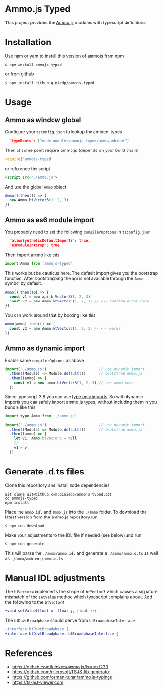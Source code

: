 # Ammo.js Typed

This project provides the [Ammo.js](https://github.com/kripken/ammo.js) modules with typescript definitions.

# Installation

Use npm or yarn to install this version of ammojs from npm

```
$ npm install ammojs-typed
```

or from github

```
$ npm install github:giniedp/ammojs-typed
```

# Usage
## Ammo as window global

Configure your `tsconfig.json` to lookup the ambient types

```json
  "typeRoots": ["node_modules/ammojs-typed/ammo/ambient"]
```

Then at some point require ammo.js (depends on your build chain)

```ts
require('ammojs-typed')
```

or reference the script

```html
<script src="./ammo.js">
```

And use the global `Ammo` object

```ts
Ammo().then(() => {
  new Ammo.btVector3(1, 2, 3)
})
```

## Ammo as es6 module import

You probably need to set the following `compilerOptions` in `tsconfig.json`

```json
  "allowSyntheticDefaultImports": true,
  "esModuleInterop": true
```

Then import ammo like this

```ts
import Ammo from 'ammojs-typed'
```

This works but be cautious here. The default import gives you the bootstrap function.
After bootstrapping the api is not available through the `Ammo` symbol by default.

```ts
Ammo().then(api => {
  const v1 = new api.btVector3(1, 2, 3)
  const v2 = new Ammo.btVector3(1, 2, 3) // <-- runtime error here
})
```

You can work around that by booting like this

```ts
Ammo(Ammo).then(() => {
  const v2 = new Ammo.btVector3(1, 2, 3) // <-- works
})
```

## Ammo as dynamic import

Enable same `compilerOptions` as above

```ts
import('./ammo.js')                        // use dynamic import
  .then((Module) => Module.default())      // bootstrap ammo.js
  .then((ammo) => {
    const v1 = new ammo.btVector3(1, 2, 3) // use ammo here
  })
```

Since typescript 3.8 you can use [type only imports](https://www.typescriptlang.org/docs/handbook/release-notes/typescript-3-8.html#type-only-imports-and-exports). So with dynamic imports you can safely import ammo.js types, without including them in you bundle like this

```ts
import type Ammo from './ammo.js'

import('./ammo.js')                        // use dynamic import
  .then((Module) => Module.default())      // bootstrap ammo.js
  .then((ammo) => {
    let v1: Ammo.btVector3 = null
    // ...
    v1 = v
  })
```

# Generate .d.ts files

Clone this repository and install node dependencies

```
git clone git@github.com:giniedp/ammojs-typed.git
cd ammojs-typed
npm install
```

Place the `ammo.idl` and `ammo.js` into the `./ammo` folder.
To download the latest version from the ammo.js repository run

```
$ npm run download
```

Make your adjustments to the IDL file if needed (see below) and run

```
$ npm run generate
```

This will parse the `./ammo/ammo.idl` and generate a `./ammo/ammo.d.ts` as well as `./ammo/ambient/ammo.d.ts`

# Manual IDL adjustments

The `btVector4` implements the shape of `btVector3` which causes a signature mismatch of the `setValue` method which typescript complains about. Add the following to the `btVector4`

```diff
+void setValue(float x, float y, float z);
```

The `btDbvtBroadphase` should derive from `btBroadphaseInterface`

```diff
-interface btDbvtBroadphase {
+interface btDbvtBroadphase: btBroadphaseInterface {
```

# References

- https://github.com/kripken/ammo.js/issues/233
- https://github.com/microsoft/TSJS-lib-generator
- https://github.com/osman-turan/ammo.js-typings
- https://ts-ast-viewer.com
